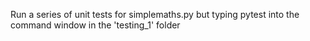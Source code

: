 Run a series of unit tests for simplemaths.py but typing pytest into the command window in the 'testing_1' folder